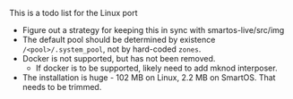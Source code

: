 This is a todo list for the Linux port

- Figure out a strategy for keeping this in sync with smartos-live/src/img
- The default pool should be determined by existence `/<pool>/.system_pool`, not
  by hard-coded `zones`.
- Docker is not supported, but has not been removed.
  - If docker is to be supported, likely need to add mknod interposer.
- The installation is huge - 102 MB on Linux, 2.2 MB on SmartOS.  That needs to
  be trimmed.
